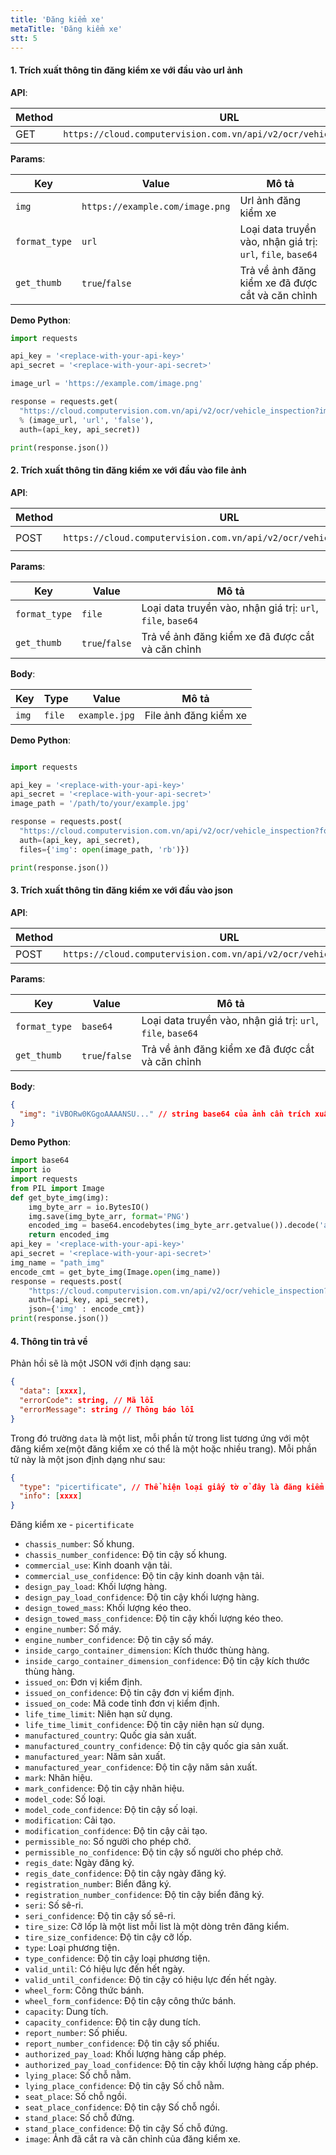 ```yaml
---
title: 'Đăng kiểm xe'
metaTitle: 'Đăng kiểm xe'
stt: 5
---
```


#### 1. Trích xuất thông tin đăng kiểm xe với đầu vào url ảnh

**API**:

| Method | URL                                                                 |
| ------ | ------------------------------------------------------------------- |
| GET    | `https://cloud.computervision.com.vn/api/v2/ocr/vehicle_inspection` |

**Params**:

| Key           | Value                           | Mô tả                                                       |
| ------------- | ------------------------------- | ----------------------------------------------------------- |
| `img`         | `https://example.com/image.png` | Url ảnh đăng kiểm xe                                        |
| `format_type` | `url`                           | Loại data truyền vào, nhận giá trị: `url`, `file`, `base64` |
| `get_thumb`   | `true`/`false`                  | Trả về ảnh đăng kiểm xe đã được cắt và căn chỉnh            |

**Demo Python**:

```python
import requests

api_key = '<replace-with-your-api-key>'
api_secret = '<replace-with-your-api-secret>'

image_url = 'https://example.com/image.png'

response = requests.get(
  "https://cloud.computervision.com.vn/api/v2/ocr/vehicle_inspection?img=%s&format_type=%s&get_thumb=%s"
  % (image_url, 'url', 'false'),
  auth=(api_key, api_secret))

print(response.json())

```

#### 2. Trích xuất thông tin đăng kiểm xe với đầu vào file ảnh

**API**:

| Method | URL                                                                 | content-type          |
| ------ | ------------------------------------------------------------------- | --------------------- |
| POST   | `https://cloud.computervision.com.vn/api/v2/ocr/vehicle_inspection` | `multipart/form-data` |

**Params**:

| Key           | Value          | Mô tả                                                       |
| ------------- | -------------- | ----------------------------------------------------------- |
| `format_type` | `file`         | Loại data truyền vào, nhận giá trị: `url`, `file`, `base64` |
| `get_thumb`   | `true`/`false` | Trả về ảnh đăng kiểm xe đã được cắt và căn chỉnh            |

**Body**:

| Key   | Type   | Value         | Mô tả                 |
| ----- | ------ | ------------- | --------------------- |
| `img` | `file` | `example.jpg` | File ảnh đăng kiểm xe |

**Demo Python**:

```python

import requests

api_key = '<replace-with-your-api-key>'
api_secret = '<replace-with-your-api-secret>'
image_path = '/path/to/your/example.jpg'

response = requests.post(
  "https://cloud.computervision.com.vn/api/v2/ocr/vehicle_inspection?format_type=file&get_thumb=false",
  auth=(api_key, api_secret),
  files={'img': open(image_path, 'rb')})

print(response.json())

```

#### 3. Trích xuất thông tin đăng kiểm xe với đầu vào json

**API**:

| Method | URL                                                                 | content-type       |
| ------ | ------------------------------------------------------------------- | ------------------ |
| POST   | `https://cloud.computervision.com.vn/api/v2/ocr/vehicle_inspection` | `application/json` |

**Params**:

| Key           | Value          | Mô tả                                                       |
| ------------- | -------------- | ----------------------------------------------------------- |
| `format_type` | `base64`       | Loại data truyền vào, nhận giá trị: `url`, `file`, `base64` |
| `get_thumb`   | `true`/`false` | Trả về ảnh đăng kiểm xe đã được cắt và căn chỉnh            |

**Body**:

```json
{
  "img": "iVBORw0KGgoAAAANSU..." // string base64 của ảnh cần trích xuất
}
```

**Demo Python**:

```python
import base64
import io
import requests
from PIL import Image
def get_byte_img(img):
    img_byte_arr = io.BytesIO()
    img.save(img_byte_arr, format='PNG')
    encoded_img = base64.encodebytes(img_byte_arr.getvalue()).decode('ascii')
    return encoded_img
api_key = '<replace-with-your-api-key>'
api_secret = '<replace-with-your-api-secret>'
img_name = "path_img"
encode_cmt = get_byte_img(Image.open(img_name))
response = requests.post(
    "https://cloud.computervision.com.vn/api/v2/ocr/vehicle_inspection?format_type=base64&get_thumb=false",
    auth=(api_key, api_secret),
    json={'img' : encode_cmt})
print(response.json())
```

#### 4. Thông tin trả về

Phản hồi sẽ là một JSON với định dạng sau:

```json
{
  "data": [xxxx],
  "errorCode": string, // Mã lỗi
  "errorMessage": string // Thông báo lỗi
}
```

Trong đó trường `data` là một list, mỗi phần tử trong list tương ứng với một đăng kiểm xe(một đăng kiểm xe có thể là một hoặc nhiều trang). Mỗi phần tử này là một json định dạng như sau:

```json
{
  "type": "picertificate", // Thể hiện loại giấy tờ ở đây là đăng kiểm xe
  "info": [xxxx]
}
```

Đăng kiểm xe - `picertificate`

- `chassis_number`: Số khung.
- `chassis_number_confidence`: Độ tin cậy số khung.
- `commercial_use`: Kinh doanh vận tải.
- `commercial_use_confidence`: Độ tin cậy kinh doanh vận tải.
- `design_pay_load`: Khối lượng hàng.
- `design_pay_load_confidence`: Độ tin cậy khối lượng hàng.
- `design_towed_mass`: Khối lượng kéo theo.
- `design_towed_mass_confidence`: Độ tin cậy khối lượng kéo theo.
- `engine_number`: Số máy.
- `engine_number_confidence`: Độ tin cậy số máy.
- `inside_cargo_container_dimension`: Kích thước thùng hàng.
- `inside_cargo_container_dimension_confidence`: Độ tin cậy kích thước thùng hàng.
- `issued_on`: Đơn vị kiểm định.
- `issued_on_confidence`: Độ tin cậy đơn vị kiểm định.
- `issued_on_code`: Mã code tỉnh đơn vị kiểm định.
- `life_time_limit`: Niên hạn sử dụng.
- `life_time_limit_confidence`: Độ tin cậy niên hạn sử dụng.
- `manufactured_country`: Quốc gia sản xuất.
- `manufactured_country_confidence`: Độ tin cậy quốc gia sản xuất.
- `manufactured_year`: Năm sản xuất.
- `manufactured_year_confidence`: Độ tin cậy năm sản xuất.
- `mark`: Nhãn hiệu.
- `mark_confidence`: Độ tin cậy nhãn hiệu.
- `model_code`: Số loại.
- `model_code_confidence`: Độ tin cậy số loại.
- `modification`: Cải tạo.
- `modification_confidence`: Độ tin cậy cải tạo.
- `permissible_no`: Số người cho phép chở.
- `permissible_no_confidence`: Độ tin cậy số người cho phép chở.
- `regis_date`: Ngày đăng ký.
- `regis_date_confidence`: Độ tin cậy ngày đăng ký.
- `registration_number`: Biển đăng ký.
- `registration_number_confidence`: Độ tin cậy biển đăng ký.
- `seri`: Số sê-ri.
- `seri_confidence`: Độ tin cậy số sê-ri.
- `tire_size`: Cỡ lốp là một list mỗi list là một dòng trên đăng kiểm.
- `tire_size_confidence`: Độ tin cậy cỡ lốp.
- `type`: Loại phương tiện.
- `type_confidence`: Độ tin cậy loại phương tiện.
- `valid_until`: Có hiệu lực đến hết ngày.
- `valid_until_confidence`: Độ tin cậy có hiệu lực đến hết ngày.
- `wheel_form`: Công thức bánh.
- `wheel_form_confidence`: Độ tin cậy công thức bánh.
- `capacity`: Dung tích.
- `capacity_confidence`: Độ tin cậy dung tích.
- `report_number`: Số phiếu.
- `report_number_confidence`: Độ tin cậy số phiếu.
- `authorized_pay_load`: Khối lượng hàng cấp phép.
- `authorized_pay_load_confidence`: Độ tin cậy khối lượng hàng cấp phép.
- `lying_place`: Số chỗ nằm.
- `lying_place_confidence`: Độ tin cậy Số chỗ nằm.
- `seat_place`: Số chỗ ngồi.
- `seat_place_confidence`: Độ tin cậy Số chỗ ngồi.
- `stand_place`: Số chỗ đứng.
- `stand_place_confidence`: Độ tin cậy Số chỗ đứng.
- `image`: Ảnh đã cắt ra và căn chỉnh của đăng kiểm xe.

